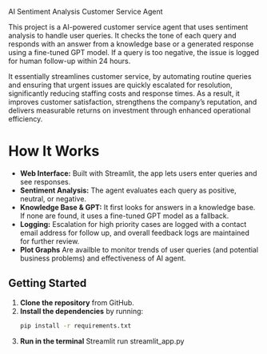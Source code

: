 AI Sentiment Analysis Customer Service Agent

This project is a AI-powered customer service agent that uses sentiment analysis to handle user queries. It checks the tone of each query and responds with an answer from a knowledge base or a generated response using a fine-tuned GPT model. If a query is too negative, the issue is logged for human follow-up within 24 hours.

It essentially streamlines customer service, by automating routine queries and ensuring that urgent issues are quickly escalated for resolution, significantly reducing staffing costs and response times. As a result, it improves customer satisfaction, strengthens the company’s reputation, and delivers measurable returns on investment through enhanced operational efficiency.

# How It Works

- **Web Interface:** Built with Streamlit, the app lets users enter queries and see responses.
- **Sentiment Analysis:** The agent evaluates each query as positive, neutral, or negative.
- **Knowledge Base & GPT:** It first looks for answers in a knowledge base. If none are found, it uses a fine-tuned GPT model as a fallback.
- **Logging:** Escalation for high priority cases are logged with a contact email address for follow up, and overall feedback logs are maintained for further review.
- **Plot Graphs** Are availble to monitor trends of user queries (and potential business problems) and effectiveness of AI agent.

## Getting Started

1. **Clone the repository** from GitHub.
2. **Install the dependencies** by running:
   ```bash
   pip install -r requirements.txt
3. **Run in the terminal** Streamlit run streamlit_app.py


